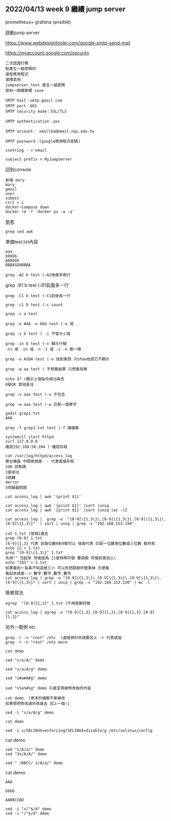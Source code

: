 ## 2022/04/13 week 9 繼續 jump server

prometheus+ grafana  (ansible)  

啟動jump server

https://www.webdesigntooler.com/google-smtp-send-mail

https://myaccount.google.com/security

```
二次認證打開 
點產生一組密碼的
選取應用程式
選擇其他
jumpserver_test 產生一組密碼 
放到一個檔案裡 save
```

```
SMTP host：smtp.gmail.com
SMTP port：465
SMTP security mode：SSL/TLS

SMTP authentication：yes

SMTP account： smallko@email.nqu.edu.tw

SMTP password：[google應用程式密碼]

ssetting - > email 

subject prefix > MyJumpServer
```


回到console 
```
新增 mary
mary
gmail
user 
submit
ctrl + c
docker-compose down
docker rm -f 'docker ps -a -q'
```

[參考](https://tw511.com/a/01/11537.html)
```
grep sed awk
```

準備test.txt內容
```
aaa
bbbbb
AAAbbb
BBBASDABBBA
```
```
grep -A2 b test (-A2後面多兩行
```
grep -B1 b test (-B1前面多一行
```
grep -C1 b test (-C1前後各一行
```
```
grep -c1 b test (-c count
```
```
grep -c a test
```
```
grep -e AAA -e bbb test (-e 或 
```
```
grep -i b test ( -i 不管大小寫
```
```
grep -in b test (-n 顯示行號
-ni 或 -in 或 -n -i 或 -i -n 都一樣
```
```
grep -o ASDA test (-o 找到東西 只show他其它不顯示
```
```
grep -q aa test ( 不想看結果 只想看有無
```
```
echo $? (顯示上個指令成功與否
0是OK 其他是沒
```
```
grep -v aaa test (-v 不包含
```
```
grep -w aaa test (-w 匹配一個單字
```
```
gedit grep1.txt
AAA
```
```
grep -f grep1.txt test (-f 讀檔案
```
```
systemctl start httpd
curl 127.0.0.0
確認192.168.56.104 ( 確認存取

cat /var/log/httpd/access_log
哪台機器 中間兩個是- - 代表直接存取
200 狀態碼 
2是成功  
3跳轉 
4error 
5伺服器問題
```

```
cat access_log | awk '{print $1}'

cat access_log | awk '{print $1}' |sort |uniq
cat access_log | awk '{print $1}' |sort |uniq |wc -l2

cat access_log |  grep -o  "[0-9]\{1,3\}\.[0-9]\{1,3\}\.[0-9]\{1,3\}\.[0-9]\{1,3\}"  | sort | uniq | grep -v "192.168.153.150"
```
```
cat 1.txt (放個1進去
grep [0-9] 1.txt
[0-9]{1,3} 代表 前面位數0到9都可以 後面代表 匹配一位數兩位數或三位數 都府和
echo 12 > 1.txt
grep "[0-9]\{1,3\}" 1.txt
先用"" 包起來 然後因為 {}是特殊符號 要跳脫 符號前面加上\
echo "345" > 1.txt
如果看到一長串不知道是三小 可以先把跳脫符號拿掉 方便看
看起來就是--> 數字.數字.數字.數字
cat access_log | grep -o "[0-9]\{1,3\}\.[0-9]\{1,3\}\.[0-9]\{1,3\}\.[0-9]\{1,3\}" | sort | uniq | grep -v "192.168.153.150" | wc -l
```

簡單寫法
```
egrep  "[0-9]{1,3}" 1.txt (不用跳脫符號
```
```
cat access_log | egrep -o "[0-9]{1,3}.[0-9]{1,3}.[0-9]{1,3}.[0-9]{1,3}"
```

另外一範例 etc
```
grep -r -n "root" /etc  (處理資料夾就要加上 -r 代表遞迴
grep -r -n "root" /etc more
```

```
cat demo

sed "s/a/A/" demo

sed "s/a/A/g" demo

sed "s#a#A#g" demo

sed "s%a%A%g" demo 只是呈現被修改後的內容

cat demo  (原本的檔案不會被改 
如果想把修改過的改進去 加上一個-i

sed -i "s/a/A/g" demo

cat demo

sed -i s/SELINUX=enforcing/SELINUX=disable/g /etc/selinux/config
```

cat demo
```
sed "s/A/a/" demo
sed "3s/A/A/" demo

sed " /BBCC/ s/A/a/" demo
```


cat demo
```
AAA

bbbb

AABBCCDD
```
```
sed -i "s/^$/d" demo
sed -i "/^$/d" demo
```

